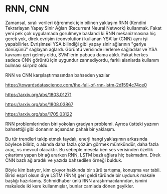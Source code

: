 # RNN, CNN

Zamansal, sıralı verileri öğrenmek için bilinen yaklaşım RNN (Kendini
Tekrarlayan Yapay Sinir Ağları (Recurrent Neural Network)
kullanmak. Fakat yeni pek çok uygulamada gorulmeye baslandi ki RNN
mekanizmasına hiç gerek yok, direk evrişim (convolution) kullanan
YSA'lar (CNN) aynı işi yapabilirler. Evrişimsel YSA bilindiği gibi
yapay sinir ağlarının "geriye dönüşünü" sağlayan ağlardı. Görüntü
verisinde ilerleme sağladılar ve YSA kavramı geri gelmiş oldu,
SVM'lerin pabucu dama atıldı. Fakat herkes sadece CNN görüntü için
uygundur zannediyordu, farklı alanlarda kullanım bulması sürpriz oldu.

RNN ve CNN karşılaştırmasından bahseden yazılar

https://towardsdatascience.com/the-fall-of-rnn-lstm-2d1594c74ce0

https://arxiv.org/abs/1803.01271

https://arxiv.org/abs/1808.03867

https://arxiv.org/abs/1705.03122

RNN problemlerinden biri yokolan gradyan problemi. Ayrıca üstteki
yazının bahsettiği gibi donanım açısından pahalı bir yaklaşım.

Bu tür trendleri takip etmek faydalı, enerji hangi yaklaşımın
arkasında böylece biliriz, o alanda daha fazla çözüm görmek mümkündür,
daha fazla araç, vs mevcut olacaktır. Bu sebeple mesela ben ses
verisinden özellik çıkartımı yapan bir ağ ararken RNN, LSTM bazlı
ağlara hiç bakmadım. Direk CNN bazlı ağ aradık ve yazıda bahsedilen
örneği bulduk.

Böyle kim batıyor, kim çıkıyor hakkında bir sürü tartışma, konuşma var
tabii. Birisi espri olsun diye LSTM (RNN) geri geldi türünde bir
uyduruk makale başlığı hazırlamış. Schmidhuber ünlü RNN
araştırmacılarından, ismini makalede iki kere kullanmışlar, bunlar
camiada dönen geyikler.

